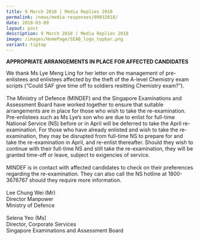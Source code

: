 ```yaml
---
title: 9 March 2018 | Media Replies 2018
permalink: /news/media-responses/09032018/
date: 2018-03-09
layout: post
description: 9 March 2018 | Media Replies 2018
image: /images/HomePage/SEAB_logo_topbar.png
variant: tiptap
---
```

<p><strong>APPROPRIATE ARRANGEMENTS IN PLACE FOR AFFECTED CANDIDATES</strong>
</p>
<p>We thank Ms Lye Meng Ling for her letter on the management of pre-enlistees
and enlistees affected by the theft of the A-level Chemistry exam scripts
(“Could SAF give time off to soldiers resitting Chemistry exam?”).
<br>
<br>The Ministry of Defence (MINDEF) and the Singapore Examinations and Assessment
Board have worked together to ensure that suitable arrangements are in
place for those who wish to take the re-examination. Pre-enlistees such
as Ms Lye’s son who are due to enlist for full-time National Service (NS)
before or in April will be deferred to take the April re-examination. For
those who have already enlisted and wish to take the re-examination, they
may be disrupted from full-time NS to prepare for and take the re-examination
in April, and re-enlist thereafter. Should they wish to continue with their
full-time NS and still take the re-examination, they will be granted time-off
or leave, subject to exigencies of service.
<br>
<br>MINDEF is in contact with affected candidates to check on their preferences
regarding the re-examination. They can also call the NS hotline at 1800-3676767
should they require more information.&nbsp;
<br>
<br>Lee Chung Wei (Mr)
<br>Director Manpower
<br>Ministry of Defence
<br>
<br>Selena Yeo (Ms)
<br>Director, Corporate Services
<br>Singapore Examinations and Assessment Board</p>